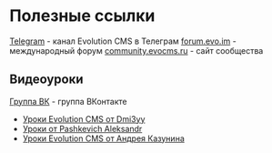 # Полезные ссылки

[Telegram](https://t.me/evo_cms) - канал Evolution CMS в Телеграм
[forum.evo.im](https://forum.evo.im/) - международный форум
[community.evocms.ru](https://community.evocms.ru/) - сайт сообщества

## Видеоуроки

[Группа ВК](https://vk.com/evolutioncms) - группа ВКонтакте

- [Уроки Evolution CMS от Dmi3yy](https://www.youtube.com/c/EvolutionCMS2)
- [Уроки от Pashkevich Aleksandr](https://www.youtube.com/c/PashkevichAleksandr)
- [Уроки Evolution CMS от Андрея Казунина](https://www.youtube.com/c/evolutionlessons)

